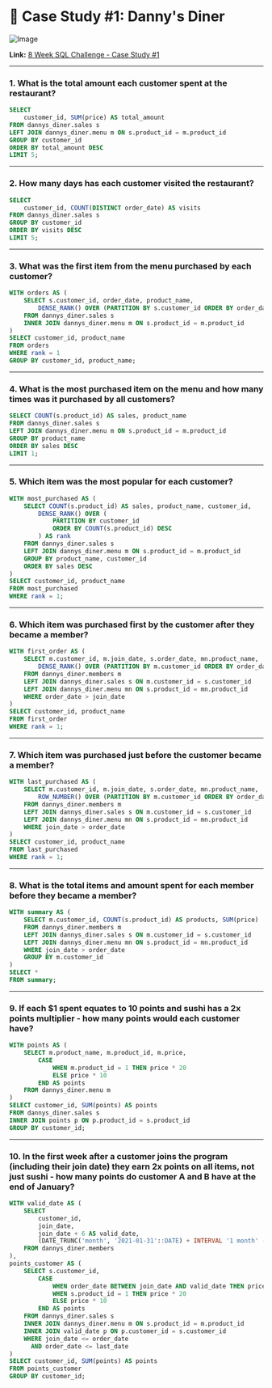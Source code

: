 
# 🍜 Case Study #1: Danny's Diner
![Image](https://8weeksqlchallenge.com/images/case-study-designs/1.png)

**Link:** [8 Week SQL Challenge - Case Study #1](https://8weeksqlchallenge.com/case-study-1/)



---

### 1. What is the total amount each customer spent at the restaurant?
```sql
SELECT
    customer_id, SUM(price) AS total_amount
FROM dannys_diner.sales s 
LEFT JOIN dannys_diner.menu m ON s.product_id = m.product_id
GROUP BY customer_id
ORDER BY total_amount DESC
LIMIT 5;
```

---

### 2. How many days has each customer visited the restaurant?
```sql
SELECT
    customer_id, COUNT(DISTINCT order_date) AS visits
FROM dannys_diner.sales s 
GROUP BY customer_id
ORDER BY visits DESC
LIMIT 5;
```

---

### 3. What was the first item from the menu purchased by each customer?
```sql
WITH orders AS (
    SELECT s.customer_id, order_date, product_name,
        DENSE_RANK() OVER (PARTITION BY s.customer_id ORDER BY order_date) AS rank
    FROM dannys_diner.sales s 
    INNER JOIN dannys_diner.menu m ON s.product_id = m.product_id
)
SELECT customer_id, product_name 
FROM orders
WHERE rank = 1
GROUP BY customer_id, product_name;
```

---

### 4. What is the most purchased item on the menu and how many times was it purchased by all customers?
```sql
SELECT COUNT(s.product_id) AS sales, product_name
FROM dannys_diner.sales s 
LEFT JOIN dannys_diner.menu m ON s.product_id = m.product_id
GROUP BY product_name
ORDER BY sales DESC 
LIMIT 1;
```

---

### 5. Which item was the most popular for each customer?
```sql
WITH most_purchased AS (
    SELECT COUNT(s.product_id) AS sales, product_name, customer_id,
        DENSE_RANK() OVER (
            PARTITION BY customer_id 
            ORDER BY COUNT(s.product_id) DESC
        ) AS rank
    FROM dannys_diner.sales s 
    LEFT JOIN dannys_diner.menu m ON s.product_id = m.product_id
    GROUP BY product_name, customer_id
    ORDER BY sales DESC
)
SELECT customer_id, product_name 
FROM most_purchased 
WHERE rank = 1;
```

---

### 6. Which item was purchased first by the customer after they became a member?
```sql
WITH first_order AS (
    SELECT m.customer_id, m.join_date, s.order_date, mn.product_name,
        DENSE_RANK() OVER (PARTITION BY m.customer_id ORDER BY order_date) AS rank
    FROM dannys_diner.members m 
    LEFT JOIN dannys_diner.sales s ON m.customer_id = s.customer_id
    LEFT JOIN dannys_diner.menu mn ON s.product_id = mn.product_id 
    WHERE order_date > join_date
)
SELECT customer_id, product_name 
FROM first_order 
WHERE rank = 1;
```

---

### 7. Which item was purchased just before the customer became a member?
```sql
WITH last_purchased AS (
    SELECT m.customer_id, m.join_date, s.order_date, mn.product_name,
        ROW_NUMBER() OVER (PARTITION BY m.customer_id ORDER BY order_date DESC) AS rank
    FROM dannys_diner.members m 
    LEFT JOIN dannys_diner.sales s ON m.customer_id = s.customer_id
    LEFT JOIN dannys_diner.menu mn ON s.product_id = mn.product_id 
    WHERE join_date > order_date
)
SELECT customer_id, product_name 
FROM last_purchased 
WHERE rank = 1;
```

---

### 8. What is the total items and amount spent for each member before they became a member?
```sql
WITH summary AS (
    SELECT m.customer_id, COUNT(s.product_id) AS products, SUM(price)
    FROM dannys_diner.members m 
    LEFT JOIN dannys_diner.sales s ON m.customer_id = s.customer_id
    LEFT JOIN dannys_diner.menu mn ON s.product_id = mn.product_id 
    WHERE join_date > order_date
    GROUP BY m.customer_id
)
SELECT * 
FROM summary;
```

---

### 9. If each $1 spent equates to 10 points and sushi has a 2x points multiplier - how many points would each customer have?
```sql
WITH points AS (
    SELECT m.product_name, m.product_id, m.price,
        CASE 
            WHEN m.product_id = 1 THEN price * 20 
            ELSE price * 10 
        END AS points
    FROM dannys_diner.menu m
)
SELECT customer_id, SUM(points) AS points 
FROM dannys_diner.sales s
INNER JOIN points p ON p.product_id = s.product_id
GROUP BY customer_id;
```

---

### 10. In the first week after a customer joins the program (including their join date) they earn 2x points on all items, not just sushi - how many points do customer A and B have at the end of January?
```sql
WITH valid_date AS (
    SELECT 
        customer_id, 
        join_date, 
        join_date + 6 AS valid_date, 
        (DATE_TRUNC('month', '2021-01-31'::DATE) + INTERVAL '1 month' - INTERVAL '1 day')::date AS last_date
    FROM dannys_diner.members
), 
points_customer AS (
    SELECT s.customer_id,
        CASE 
            WHEN order_date BETWEEN join_date AND valid_date THEN price * 20
            WHEN s.product_id = 1 THEN price * 20
            ELSE price * 10 
        END AS points 
    FROM dannys_diner.sales s
    INNER JOIN dannys_diner.menu m ON s.product_id = m.product_id
    INNER JOIN valid_date p ON p.customer_id = s.customer_id
    WHERE join_date <= order_date
      AND order_date <= last_date
)
SELECT customer_id, SUM(points) AS points 
FROM points_customer 
GROUP BY customer_id;
```
